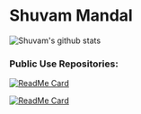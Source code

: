 # Shuvam Mandal


<!--
**coffeeCoder69/coffeeCoder69** is a ✨ _special_ ✨ repository because its `README.md` (this file) appears on your GitHub profile.

Here are some ideas to get you started:

- 🔭 I’m currently working on ...
- 🌱 I’m currently learning ...
- 👯 I’m looking to collaborate on ...
- 🤔 I’m looking for help with ...
- 💬 Ask me about ...
- 📫 How to reach me: ...
- 😄 Pronouns: ...
- ⚡ Fun fact: ...
-->

![Shuvam's github stats](https://github-readme-stats.vercel.app/api?username=coffeeCoder69&show_icons=true&theme=radical)

### Public Use Repositories:

[![ReadMe Card](https://github-readme-stats.vercel.app/api/pin/?username=coffeeCoder69&repo=MITworkshops&theme=radical)](https://github.com/coffeeCoder69/MITworkshops)

[![ReadMe Card](https://github-readme-stats.vercel.app/api/pin/?username=coffeeCoder69&repo=Sem_3_recordings&theme=radical)](https://github.com/coffeeCoder69/Sem_3_recordings)





